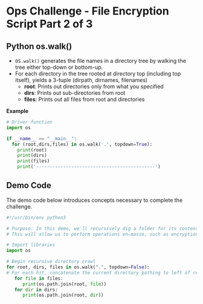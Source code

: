 # Ops Challenge - File Encryption Script Part 2 of 3

## Python os.walk()

- `OS.walk()` generates the file names in a directory tree by walking the tree either top-down or bottom-up.
- For each directory in the tree rooted at directory top (including top itself), yields a 3-tuple (dirpath, dirnames, filenames)
  - **root**: Prints out directories only from what you specified
  - **dirs**: Prints out sub-directories from root
  - **files**: Prints out all files from root and directories

**Example**

```python
# Driver function
import os

if __name__ == "__main__":
  for (root,dirs,files) in os.walk('.', topdown=True):
    print(root)
    print(dirs)
    print(files)
    print('--------------------------------------------')
```

## Demo Code

The demo code below introduces concepts necessary to complete the challenge.

```python
#!/usr/bin/env python3

# Purpose: In this demo, we'll recursively dig a folder for its contents, then return each path.
# This will allow us to perform operations en-masse, such as encryption.

# Import libraries
import os

# Begin recursive directory crawl
for root, dirs, files in os.walk(".", topdown=False):
# For each hit, concatenate the current directory pathing to left of result
   for file in files:
      print(os.path.join(root, file))
   for dir in dirs:
      print(os.path.join(root, dir))
```
